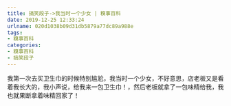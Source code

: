 ```yaml
---
title: 搞笑段子->我当时一个少女 | 糗事百科
date: 2019-12-25 12:33:24
urlname: 020d1038b09d31db5879a77dc89a988e
tags: 
- 糗事百科
categories:
- 糗事百科
- 搞笑段子
---
```

我第一次去买卫生巾的时候特别尴尬，我当时一个少女，不好意思，店老板又是看着我长大的，我小声说，给我来一包卫生巾！，然后老板就拿了一包味精给我，我也就果断拿着味精回家了！


